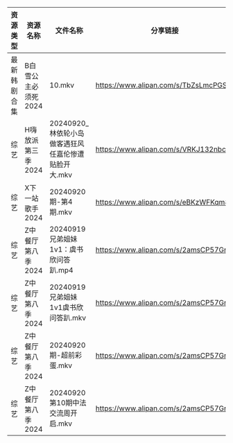 | 资源类型   | 资源名称         | 文件名称                             | 分享链接                                 | 更新时间                |
| ------ | ------------ | -------------------------------- | ------------------------------------ | ------------------- |
| 最新韩剧合集 | B白雪公主必须死2024 | 10.mkv                           | https://www.alipan.com/s/TbZsLmcPGSo | 2024-09-21 00:05:24 |
| 综艺     | H嗨放派第三季2024  | 20240920_林依轮小岛做客遇狂风任嘉伦惨遭贴脸开大.mkv | https://www.alipan.com/s/VRKJ132nbcQ | 2024-09-21 00:08:13 |
| 综艺     | X下一站歌手2024   | 20240920期-第4期.mkv                | https://www.alipan.com/s/eBKzWFKqm82 | 2024-09-21 00:09:34 |
| 综艺     | Z中餐厅第八季2024  | 20240919 兄弟姐妹1v1：虞书欣问答趴.mp4      | https://www.alipan.com/s/2amsCP57Grh | 2024-09-21 00:07:43 |
| 综艺     | Z中餐厅第八季2024  | 20240919兄弟姐妹1v1虞书欣问答趴.mkv        | https://www.alipan.com/s/2amsCP57Grh | 2024-09-21 00:07:43 |
| 综艺     | Z中餐厅第八季2024  | 20240920期-超前彩蛋.mkv               | https://www.alipan.com/s/2amsCP57Grh | 2024-09-21 00:07:43 |
| 综艺     | Z中餐厅第八季2024  | 20240920第10期中法交流周开启.mkv          | https://www.alipan.com/s/2amsCP57Grh | 2024-09-21 00:07:42 |
